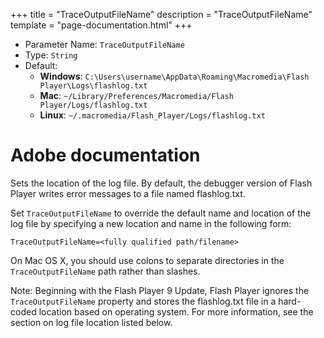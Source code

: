 +++
title = "TraceOutputFileName"
description = "TraceOutputFileName"
template = "page-documentation.html"
+++

- Parameter Name: `TraceOutputFileName`
- Type: `String`
- Default:
  - **Windows**: `C:\Users\username\AppData\Roaming\Macromedia\Flash Player\Logs\flashlog.txt`
  - **Mac**: `~/Library/Preferences/Macromedia/Flash Player/Logs/flashlog.txt`
  - **Linux**: `~/.macromedia/Flash_Player/Logs/flashlog.txt`

# Adobe documentation

Sets the location of the log file. By default, the debugger version of Flash
Player writes error messages to a file named flashlog.txt.

Set `TraceOutputFileName` to override the default name and location of the log
file by specifying a new location and name in the following form:

```
TraceOutputFileName=<fully qualified path/filename>
```

On Mac OS X, you should use colons to separate directories in the
`TraceOutputFileName` path rather than slashes.

Note: Beginning with the Flash Player 9 Update, Flash Player ignores the
`TraceOutputFileName` property and stores the flashlog.txt file in a hard-coded
location based on operating system. For more information, see the section on log
file location listed below.
